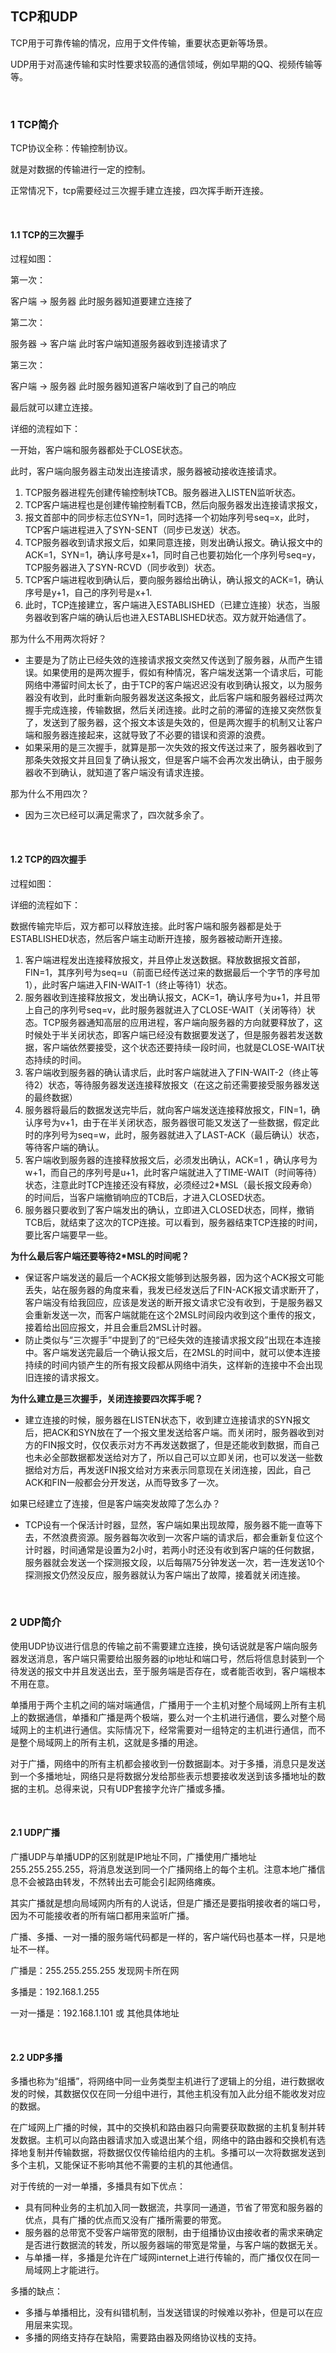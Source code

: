 ## TCP和UDP

TCP用于可靠传输的情况，应用于文件传输，重要状态更新等场景。

UDP用于对高速传输和实时性要求较高的通信领域，例如早期的QQ、视频传输等等。

<br />

### 1 TCP简介

TCP协议全称：传输控制协议。

就是对数据的传输进行一定的控制。

正常情况下，tcp需要经过三次握手建立连接，四次挥手断开连接。

<br />

#### 1.1 TCP的三次握手

过程如图：



第一次：

客户端 -> 服务器 此时服务器知道要建立连接了

第二次：

服务器 -> 客户端 此时客户端知道服务器收到连接请求了

第三次：

客户端 -> 服务器 此时服务器知道客户端收到了自己的响应

最后就可以建立连接。

详细的流程如下：

一开始，客户端和服务器都处于CLOSE状态。

此时，客户端向服务器主动发出连接请求，服务器被动接收连接请求。

1. TCP服务器进程先创建传输控制块TCB。服务器进入LISTEN监听状态。
2. TCP客户端进程也是创建传输控制看TCB，然后向服务器发出连接请求报文，
3. 报文首部中的同步标志位SYN=1，同时选择一个初始序列号seq=x，此时，TCP客户端进程进入了SYN-SENT（同步已发送）状态。
4. TCP服务器收到请求报文后，如果同意连接，则发出确认报文。确认报文中的ACK=1，SYN=1，确认序号是x+1，同时自己也要初始化一个序列号seq=y，TCP服务器进入了SYN-RCVD（同步收到）状态。
5. TCP客户端进程收到确认后，要向服务器给出确认，确认报文的ACK=1，确认序号是y+1，自己的序列号是x+1.
6. 此时，TCP连接建立，客户端进入ESTABLISHED（已建立连接）状态，当服务器收到客户端的确认后也进入ESTABLISHED状态。双方就开始通信了。

那为什么不用两次将好？

- 主要是为了防止已经失效的连接请求报文突然又传送到了服务器，从而产生错误。如果使用的是两次握手，假如有种情况，客户端发送第一个请求后，可能网络中滞留时间太长了，由于TCP的客户端迟迟没有收到确认报文，以为服务器没有收到，此时重新向服务器发送这条报文，此后客户端和服务器经过两次握手完成连接，传输数据，然后关闭连接。此时之前的滞留的连接又突然恢复了，发送到了服务器，这个报文本该是失效的，但是两次握手的机制又让客户端和服务器连接起来，这就导致了不必要的错误和资源的浪费。
- 如果采用的是三次握手，就算是那一次失效的报文传送过来了，服务器收到了那条失效报文并且回复了确认报文，但是客户端不会再次发出确认，由于服务器收不到确认，就知道了客户端没有请求连接。

那为什么不用四次？

- 因为三次已经可以满足需求了，四次就多余了。

<br />

#### 1.2 TCP的四次握手

过程如图：



详细的流程如下：

数据传输完毕后，双方都可以释放连接。此时客户端和服务器都是处于ESTABLISHED状态，然后客户端主动断开连接，服务器被动断开连接。

1. 客户端进程发出连接释放报文，并且停止发送数据。释放数据报文首部，FIN=1，其序列号为seq=u（前面已经传送过来的数据最后一个字节的序号加1），此时客户端进入FIN-WAIT-1（终止等待1）状态。
2. 服务器收到连接释放报文，发出确认报文，ACK=1，确认序号为u+1，并且带上自己的序列号seq=v，此时服务器就进入了CLOSE-WAIT（关闭等待）状态。TCP服务器通知高层的应用进程，客户端向服务器的方向就要释放了，这时候处于半关闭状态，即客户端已经没有数据要发送了，但是服务器若发送数据，客户端依然要接受，这个状态还要持续一段时间，也就是CLOSE-WAIT状态持续的时间。
3. 客户端收到服务器的确认请求后，此时客户端就进入了FIN-WAIT-2（终止等待2）状态，等待服务器发送连接释放报文（在这之前还需要接受服务器发送的最终数据）
4. 服务器将最后的数据发送完毕后，就向客户端发送连接释放报文，FIN=1，确认序号为v+1，由于在半关闭状态，服务器很可能又发送了一些数据，假定此时的序列号为seq=w，此时，服务器就进入了LAST-ACK（最后确认）状态，等待客户端的确认。
5. 客户端收到服务器的连接释放报文后，必须发出确认，ACK=1 ，确认序号为w+1，而自己的序列号是u+1，此时客户端就进入了TIME-WAIT（时间等待）状态，注意此时TCP连接还没有释放，必须经过2*MSL（最长报文段寿命）的时间后，当客户端撤销响应的TCB后，才进入CLOSED状态。
6. 服务器只要收到了客户端发出的确认，立即进入CLOSED状态，同样，撤销TCB后，就结束了这次的TCP连接。可以看到，服务器结束TCP连接的时间，要比客户端要早一些。

**为什么最后客户端还要等待2*MSL的时间呢？**

- 保证客户端发送的最后一个ACK报文能够到达服务器，因为这个ACK报文可能丢失，站在服务器的角度来看，我发已经发送后了FIN-ACK报文请求断开了，客户端没有给我回应，应该是发送的断开报文请求它没有收到，于是服务器又会重新发送一次，而客户端就能在这个2MSL时间段内收到这个重传的报文，接着给出回应报文，并且会重启2MSL计时器。
- 防止类似与“三次握手”中提到了的“已经失效的连接请求报文段”出现在本连接中。客户端发送完最后一个确认报文后，在2MSL的时间中，就可以使本连接持续的时间内锁产生的所有报文段都从网络中消失，这样新的连接中不会出现旧连接的请求报文。

**为什么建立是三次握手，关闭连接要四次挥手呢？**

- 建立连接的时候，服务器在LISTEN状态下，收到建立连接请求的SYN报文后，把ACK和SYN放在了一个报文里发送给客户端。而关闭时，服务器收到对方的FIN报文时，仅仅表示对方不再发送数据了，但是还能收到数据，而自己也未必全部数据都发送给对方了，所以自己可以立即关闭，也可以发送一些数据给对方后，再发送FIN报文给对方来表示同意现在关闭连接，因此，自己ACK和FIN一般都会分开发送，从而导致多了一次。

如果已经建立了连接，但是客户端突发故障了怎么办？

- TCP设有一个保活计时器，显然，客户端如果出现故障，服务器不能一直等下去，不然浪费资源。服务器每次收到一次客户端的请求后，都会重新复位这个计时器，时间通常是设置为2小时，若两小时还没有收到客户端的任何数据，服务器就会发送一个探测报文段，以后每隔75分钟发送一次，若一连发送10个探测报文仍然没反应，服务器就认为客户端出了故障，接着就关闭连接。

<br />

### 2 UDP简介

使用UDP协议进行信息的传输之前不需要建立连接，换句话说就是客户端向服务器发送消息，客户端只需要给出服务器的ip地址和端口号，然后将信息封装到一个待发送的报文中并且发送出去，至于服务端是否存在，或者能否收到，客户端根本不用在意。

单播用于两个主机之间的端对端通信，广播用于一个主机对整个局域网上所有主机上的数据通信，单播和广播是两个极端，要么对一个主机进行通信，要么对整个局域网上的主机进行通信。实际情况下，经常需要对一组特定的主机进行通信，而不是整个局域网上的所有主机，这就是多播的用途。

对于广播，网络中的所有主机都会接收到一份数据副本。对于多播，消息只是发送到一个多播地址，网络只是将数据分发给那些表示想要接收发送到该多播地址的数据的主机。总得来说，只有UDP套接字允许广播或多播。

<br />

#### 2.1 UDP广播

广播UDP与单播UDP的区别就是IP地址不同，广播使用广播地址255.255.255.255，将消息发送到同一个广播网络上的每个主机。注意本地广播信息不会被路由转发，不然转出去可能会引起网络瘫痪。

其实广播就是想向局域网内所有的人说话，但是广播还是要指明接收者的端口号，因为不可能接收者的所有端口都用来监听广播。

广播、多播、一对一播的服务端代码都是一样的，客户端代码也基本一样，只是地址不一样。

广播是：255.255.255.255  发现网卡所在网

多播是：192.168.1.255 

一对一播是：192.168.1.101 或 其他具体地址

<br />

#### 2.2 UDP多播

多播也称为“组播”，将网络中同一业务类型主机进行了逻辑上的分组，进行数据收发的时候，其数据仅仅在同一分组中进行，其他主机没有加入此分组不能收发对应的数据。

在广域网上广播的时候，其中的交换机和路由器只向需要获取数据的主机复制并转发数据。主机可以向路由器请求加入或退出某个组，网络中的路由器和交换机有选择地复制并传输数据，将数据仅仅传输给组内的主机。多播可以一次将数据发送到多个主机，又能保证不影响其他不需要的主机的其他通信。

对于传统的一对一单播，多播具有如下优点：

- 具有同种业务的主机加入同一数据流，共享同一通道，节省了带宽和服务器的优点，具有广播的优点而又没有广播所需要的带宽。
- 服务器的总带宽不受客户端带宽的限制，由于组播协议由接收者的需求来确定是否进行数据流的转发，所以服务器端的带宽是常量，与客户端的数据无关。
- 与单播一样，多播是允许在广域网internet上进行传输的，而广播仅仅在同一局域网上才能进行。

多播的缺点：

- 多播与单播相比，没有纠错机制，当发送错误的时候难以弥补，但是可以在应用层来实现。
- 多播的网络支持存在缺陷，需要路由器及网络协议栈的支持。

<br />